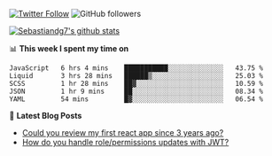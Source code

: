 <!--
[![visitors](https://visitor-badge.glitch.me/badge?page_id=sebastiandg7.sebastiandg7)](https://github.com/sebastiandg7)
-->
[![Twitter Follow](https://img.shields.io/twitter/follow/sebastiandg7?style=social&label=Follow)](https://twitter.com/sebastiandg7)
![GitHub followers](https://img.shields.io/github/followers/sebastiandg7?label=Follow&style=social)

[![Sebastiandg7's github stats](https://github-readme-stats.vercel.app/api?username=sebastiandg7)](https://github.com/anuraghazra/github-readme-stats)

📊 **This week I spent my time on**
<!--START_SECTION:waka-->
```text
JavaScript   6 hrs 4 mins    ███████████░░░░░░░░░░░░░░   43.75 % 
Liquid       3 hrs 28 mins   ██████▒░░░░░░░░░░░░░░░░░░   25.03 % 
SCSS         1 hr 28 mins    ██▓░░░░░░░░░░░░░░░░░░░░░░   10.59 % 
JSON         1 hr 9 mins     ██░░░░░░░░░░░░░░░░░░░░░░░   08.34 % 
YAML         54 mins         █▓░░░░░░░░░░░░░░░░░░░░░░░   06.54 % 
```
<!--END_SECTION:waka-->

📕 **Latest Blog Posts**
<!-- BLOG-POST-LIST:START -->
- [Could you review my first react app since 3 years ago?](https://dev.to/sebastiandg7/could-you-review-my-first-react-app-since-3-years-ago-3nbh)
- [How do you handle role/permissions updates with JWT?](https://dev.to/sebastiandg7/how-do-you-handle-role-permissions-updates-with-jwt-3778)
<!-- BLOG-POST-LIST:END -->
